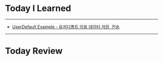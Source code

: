 # Today I Learned

---

- [UserDefault Example - 유저디폴트 이용 데이터 저장, 전송](https://github.com/VincentGeranium/Swift-Study/tree/master/2019-08-18-userDefaultExample)

---

# Today Review

